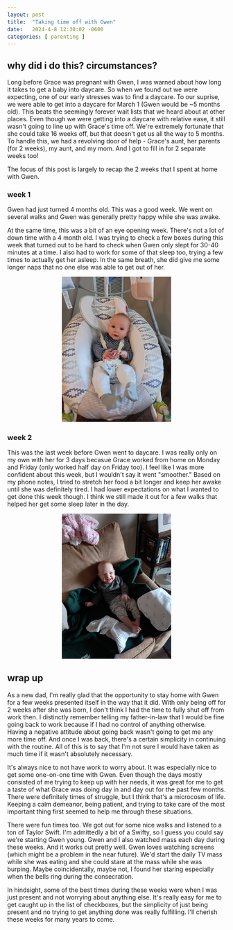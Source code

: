 ```yaml
---
layout: post
title:  "Taking time off with Gwen"
date:   2024-4-8 12:30:02 -0600
categories: [ parenting ]
---
```


## why did i do this? circumstances?
Long before Grace was pregnant with Gwen, I
was warned about how long it takes to 
get a baby into daycare. So when we found
out we were expecting, one of our early
stresses was to find a daycare. To our 
suprise, we were able to get into a daycare
for March 1 (Gwen would be ~5 months old). 
This beats the seemingly forever
wait lists that we heard about at other
places. Even though we were getting into a 
daycare with relative ease, it still wasn't
going to line up with Grace's time off. 
We're extremely fortunate that she could
take 16 weeks off, but that doesn't get
us all the way to 5 months. To handle this,
we had a revolving door of help - Grace's 
aunt, her parents (for 2 weeks), my aunt, 
and my mom. And I got to fill in for 
2 separate weeks too! 

The focus of this post is largely to recap
the 2 weeks that I spent at home with Gwen.

### week 1
Gwen had just turned 4 months old. This was
a good week. We went on several walks and Gwen 
was generally pretty happy while she was awake. 

At the same time, this was a bit of an eye opening
week. There's not a lot of down time with a 4 month
old. I was trying to check a few boxes during this 
week that turned out to be hard to check when
Gwen only slept for 30-40 minutes at a time. I 
also had to work for some of that sleep too, trying a
few times to actually get her asleep. In the
same breath, she did give me some longer naps
that no one else was able to get out of her.

<p align="center"><img src="/assets/images/gwenInSwingFeb2024.jpg" alt="Gwen hanging out in her swing for some Gwen time. Feb 6, 2024" height="auto" width="50%"></p>

### week 2
This was the last week before Gwen went to
daycare. I was really only on my own with her 
for 3 days becasue Grace worked from home
on Monday and Friday (only worked half day on 
Friday too). I feel like I was more confident
about this week, but I wouldn't say it went
"smoother." Based on my phone notes, I tried
to stretch her food a bit longer and keep her
awake until she was definitely tired. I 
had lower expectations on what I wanted to 
get done this week though. I think we still made it out 
for a few walks that helped her get some
sleep later in the day.

<p align="center"><img src="/assets/images/homeWithGwenFeb2024.jpg" alt="Gwen smiling on the couch after eating. Feb 27, 2024" height="auto" width="50%"></p>

## wrap up
As a new dad, I'm really glad that the 
opportunity to stay home with Gwen for a few
weeks presented itself in the way that it did.
With only being off for 2 weeks after she
was born, I don't think I had the time to fully
shut off from work then. I distinctly remember
telling my father-in-law that I would be fine
going back to work because if I had no control
of anything otherwise. Having a negative 
attitude about going back wasn't going to get me
any more time off. And once I was back, there's
a certain simplicity in continuing with the
routine. All of this is to say that I'm not sure
I would have taken as much time if it wasn't 
absolutely necessary.

It's always nice to not have work to worry about.
It was especially nice to get some one-on-one time
with Gwen. Even though the days mostly consisted 
of me trying to keep up with her needs,
it was great for me to get a taste of what Grace
was doing day in and day out for the past few
months. There were definitely times of struggle,
but I think that's a microcosm of life. Keeping 
a calm demeanor, being patient, and trying to 
take care of the most important thing first
seemed to help me through these situations.

There were fun times too. We got out for some
nice walks and listened to a ton of Taylor
Swift. I'm admittedly a bit of a Swifty, so I guess
you could say we're starting Gwen young.
Gwen and I also watched mass each day
during these weeks. And it works out pretty well.
Gwen loves watching screens (which might be a
problem in the near future). We'd start the daily TV 
mass while she was eating and she could stare at the
mass while she was burping. Maybe coincidentally,
maybe not, I found her staring especially when the
bells ring during the consecration.

In hindsight,
some of the best times during these weeks were 
when I was just present and not worrying about 
anything else. It's really easy for me to get caught up
in the list of checkboxes, but the simplicity of
just being present and no trying to get anything
done was really fulfilling. I'll cherish these
weeks for many years to come. 